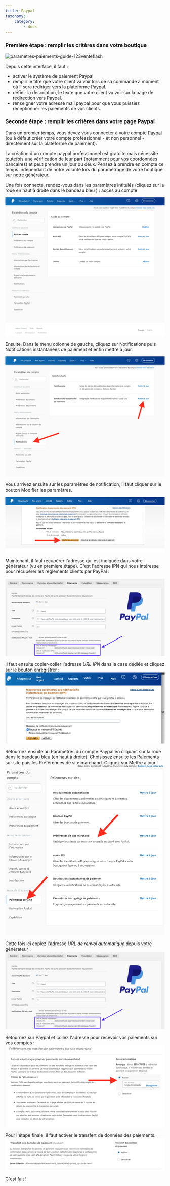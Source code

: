 ```yaml
---
title: Paypal
taxonomy:
    category:
        - docs
---
```


### Première étape : remplir les critères dans votre boutique

![parametres-paiements-guide-123venteflash](media/15961817825641/parametres-paiements-guide-123venteflash.png)

Depuis cette interface, il faut : 
- activer le système de paiement Paypal
- remplir le titre  que votre client va voir lors de sa commande a moment où il sera rediriger vers la plateforme Paypal. 
- définir la description, le texte que votre client va voir sur la page de redirection vers Paypal. 
- renseigner votre adresse mail paypal pour que vous puissiez réceptionner les paiements de vos clients. 

### Seconde étape : remplir les critères dans votre page Paypal

Dans un premier temps, vous devez vous connecter à votre compte [Paypal](https://www.paypal.com/fr/home) (ou à défaut créer votre compte professionnel - et non personnel - directement sur la plateforme de paiement). 

La création d'un compte paypal professionnel est gratuite mais nécessite toutefois une vérification de leur part (notamment pour vos coordonnées bancaires) et peut prendre un jour ou deux. Pensez à prendre en compte ce temps indépendant de notre volonté lors du paramétrage de votre boutique sur notre générateur. 

Une fois connecté, rendez-vous dans les paramètres intitulés (cliquez sur la roue en haut à droite dans le bandeau bleu ) : accès au compte 

![acces-parametres-paypal-guide-123ventesflash](acces-parametres-paypal-guide-123ventesflash.png)

Ensuite, Dans le menu colonne de gauche, cliquez sur Notifications puis Notifications instantanées de paiement et enfin mettre à jour. 

![notifications-paypal-guide-123venteflash](notifications-paypal-guide-123venteflash.png)

Vous arrivez ensuite sur les paramètres de notification, il faut cliquer sur le bouton Modifier les paramètres. 

![notification-instantane-guide-123venteflash](notification-instantane-guide-123venteflash.png)

Maintenant, il faut récupérer l'adresse qui est indiquée dans votre générateur (vu en première étape). C'est l'adresse IPN qui nous intéresse pour récupérer les règlements clients par PayPal :

![parametres-lien-paypal-guide-123venteflash](parametres-lien-paypal-guide-123venteflash.png)

Il faut ensuite copier-coller l'adresse *URL IPN* dans la case dédiée et cliquez sur le bouton enregistrer :
![saisie-parametres-notifications-guide-123venteflash](saisie-parametres-notifications-guide-123venteflash.png)

Retournez ensuite au Paramètres du compte Paypal en cliquant sur la roue dans le bandeau bleu (en haut à droite). Choisissez ensuite les Paiements sur site puis les Préférences de site marchand. Cliquez sur Mettre à jour. 
![parametres-compte-paypal-guide-123venteflash](parametres-compte-paypal-guide-123venteflash.png)

Cette fois-ci copiez l'adresse *URL de renvoi automatique* depuis votre générateur : 
![parametres-lien-paypal-guide-123venteflash](parametres-lien-paypal-guide-123venteflash.png)

Retournez sur Paypal et collez l'adresse pour recevoir vos paiements sur vos comptes : 
![preferences-paiements-guide-123venteflash](preferences-paiements-guide-123venteflash.png)

Pour l'étape finale, il faut activer le transfert de données des paiements.
![transfert-donnees-paiement-paypal-guide-123venteflash](transfert-donnees-paiement-paypal-guide-123venteflash.png)

C'est fait ! 
